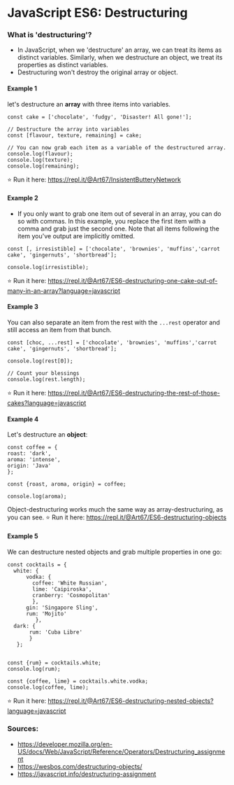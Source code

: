 # JavaScript ES6: Destructuring

### What is 'destructuring'?
* In JavaScript, when we 'destructure' an array, we  can treat its items as distinct variables. Similarly, when we destructure an object, we treat its properties as distinct variables.
* Destructuring won't destroy the original array or object.

#### Example 1
let's destructure an **array** with three items into variables.

```
const cake = ['chocolate', 'fudgy', 'Disaster! All gone!'];

// Destructure the array into variables
const [flavour, texture, remaining] = cake;

// You can now grab each item as a variable of the destructured array.
console.log(flavour);
console.log(texture);
console.log(remaining);
```
:star: Run it here: https://repl.it/@Art67/InsistentButteryNetwork

#### Example 2
* If you only want to grab one item out of several in an array, you can do so with commas. In this example, you replace the first item with a comma and grab just the second one. Note that all items following the item you've output are implicitly omitted.
```
const [, irresistible] = ['chocolate', 'brownies', 'muffins','carrot cake', 'gingernuts', 'shortbread'];

console.log(irresistible);
```

:star: Run it here: https://repl.it/@Art67/ES6-destructuring-one-cake-out-of-many-in-an-array?language=javascript


#### Example 3
You can also separate an item from the rest with the `...rest` operator and still access an item from that bunch.

```
const [choc, ...rest] = ['chocolate', 'brownies', 'muffins','carrot cake', 'gingernuts', 'shortbread'];

console.log(rest[0]);

// Count your blessings
console.log(rest.length);
```

:star: Run it here: https://repl.it/@Art67/ES6-destructuring-the-rest-of-those-cakes?language=javascript


#### Example 4
Let's destructure an **object**:

```
const coffee = {
roast: 'dark',
aroma: 'intense',
origin: 'Java'
};

const {roast, aroma, origin} = coffee;

console.log(aroma);
```

Object-destructuring works much the same way as array-destructuring, as you can see.
:star:  Run it here: https://repl.it/@Art67/ES6-destructuring-objects


#### Example 5
We can destructure nested objects and grab multiple properties in one go:

```
const cocktails = {
  white: {
      vodka: {
        coffee: 'White Russian',
        lime: 'Caipiroska',
        cranberry: 'Cosmopolitan' 
        },
      gin: 'Singapore Sling',
      rum: 'Mojito'             
         },
  dark: {
       rum: 'Cuba Libre'
       }
   };


const {rum} = cocktails.white;
console.log(rum);

const {coffee, lime} = cocktails.white.vodka;
console.log(coffee, lime);
```
:star:  Run it here:  https://repl.it/@Art67/ES6-destructuring-nested-objects?language=javascript

### Sources:
* https://developer.mozilla.org/en-US/docs/Web/JavaScript/Reference/Operators/Destructuring_assignment
* https://wesbos.com/destructuring-objects/
* https://javascript.info/destructuring-assignment
